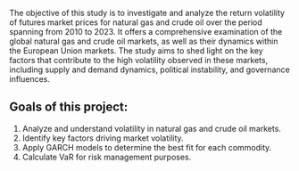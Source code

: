 The objective of this study is to investigate and analyze the return volatility of futures market prices for natural gas and crude oil over the period spanning from 2010 to 2023. It offers a comprehensive examination of the global natural gas and crude oil markets, as well as their dynamics within the European Union markets. The study aims to shed light on the key factors that contribute to the high volatility observed in these markets, including supply and demand dynamics, political instability, and governance influences.

## Goals of this project: 

1. Analyze and understand volatility in natural gas and crude oil markets.
2. Identify key factors driving market volatility.
3. Apply GARCH models to determine the best fit for each commodity.
4. Calculate VaR for risk management purposes.
